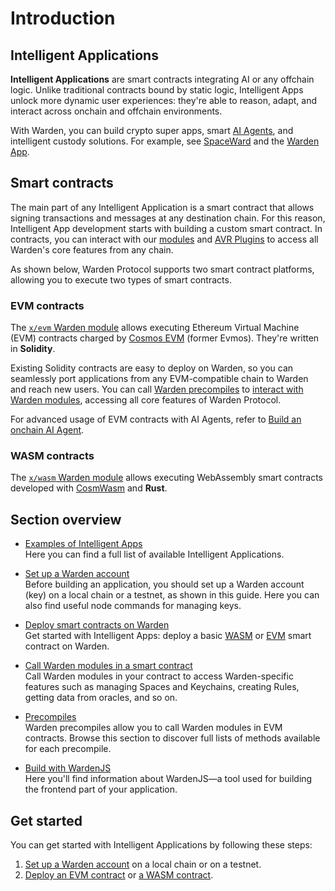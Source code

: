 ﻿---
sidebar_position: 1
---

# Introduction

## Intelligent Applications

**Intelligent Applications** are smart contracts integrating AI or any offchain logic. Unlike traditional contracts bound by static logic, Intelligent Apps unlock more dynamic user experiences: they're able to reason, adapt, and interact across onchain and offchain environments.

With Warden, you can build crypto super apps, smart [AI Agents](/build-an-agent/introduction), and intelligent custody solutions. For example, see [SpaceWard](https://help.wardenprotocol.org) and the [Warden App](/learn/glossary#warden-app).

## Smart contracts

The main part of any Intelligent Application is a smart contract that allows signing transactions and messages at any destination chain. For this reason, Intelligent App development starts with building a custom smart contract. In contracts, you can interact with our [modules](/learn/warden-protocol-modules/introduction) and [AVR Plugins](/learn/warden-protocol-modules/x-async#avr-plugin) to access all Warden's core features from any chain.

As shown below, Warden Protocol supports two smart contract platforms, allowing you to execute two types of smart contracts.

### EVM contracts

The [`x/evm` Warden module](/learn/warden-protocol-modules/external-modules#xevm) allows executing Ethereum Virtual Machine (EVM) contracts charged by [Cosmos EVM](https://evm.cosmos.network) (former Evmos). They're written in **Solidity**.

Existing Solidity contracts are easy to deploy on Warden, so you can seamlessly port applications from any EVM-compatible chain to Warden and reach new users. You can call [Warden precompiles](precompiles/introduction) to [interact with Warden modules](interact-with-warden-modules/introduction), accessing all core features of Warden Protocol.

For advanced usage of EVM contracts with AI Agents, refer to [Build an onchain AI Agent](/build-an-agent/build-an-onchain-ai-agent/introduction).


### WASM contracts

The [`x/wasm` Warden module](/learn/warden-protocol-modules/external-modules#xwasm) allows executing WebAssembly smart contracts developed with [CosmWasm](https://cosmwasm.com) and **Rust**.

## Section overview

- [Examples of Intelligent Apps](examples-of-intelligent-apps)  
Here you can find a full list of available Intelligent Applications.

- [Set up a Warden account](set-up-a-warden-account)  
Before building an application, you should set up a Warden account (key) on a local chain or a testnet, as shown in this guide. Here you can also find useful node commands for managing keys.

- [Deploy smart contracts on Warden](/category/deploy-smart-contracts-on-warden)  
Get started with Intelligent Apps: deploy a basic [WASM](deploy-smart-contracts-on-warden/deploy-a-wasm-contract) or [EVM](deploy-smart-contracts-on-warden/deploy-an-evm-contract) smart contract on Warden.

- [Call Warden modules in a smart contract](interact-with-warden-modules/introduction)  
Call Warden modules in your contract to access Warden-specific features such as managing Spaces and Keychains, creating Rules, getting data from oracles, and so on.

- [Precompiles](precompiles/introduction)  
Warden precompiles allow you to call Warden modules in EVM contracts. Browse this section to discover full lists of methods available for each precompile.

- [Build with WardenJS](wardenjs)  
Here you'll find information about WardenJS—a tool used for building the frontend part of your application.

## Get started

You can get started with Intelligent Applications by following these steps:

1. [Set up a Warden account](set-up-a-warden-account) on a local chain or on a testnet.
2. [Deploy an EVM contract](deploy-smart-contracts-on-warden/deploy-an-evm-contract) or [a WASM contract](deploy-smart-contracts-on-warden/deploy-a-wasm-contract).
